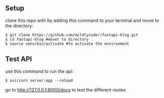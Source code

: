 ## Setup

clone this repo with by adding this command to your terminal and move to the directory:
```console
$ git clone https://github.com/mildlycoder/fastapi-blog.git
$ cd fastapi-blog #movet to directory
$ source venv/bin/activate #to activate the environment
```

## Test API
use this command to run the api:
```console
$ uvircorn server:app --reload
```

go to http://127.0.0.1:8000/docs to test the different routes







